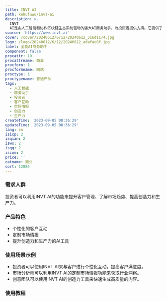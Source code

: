 ```yaml
---
title: INVT AI
path: kehufuwu/invt-ai
description: >-
  INVT
  AI是由人工智能和协作区块链生态系统驱动的强大AI商务助手，为投资者提供支持。它提供了个性化的客户互动、定制市场情报、提升创造力和生产力的AI工具等功能。价格根据定制需求而定。
source: 'https://www.invt.ai'
cover: /cover/20240612/6/12/20240612_316d1174.jpg
logo: /logo/20240612/6/12/20240612_adafac8f.jpg
label: 全能AI商务助手
component: false
procattr: 10
procattrname: 商业
procform: 1
procformname: 网站
proctype: 1
proctypename: 普通产品
tags:
  - 人工智能
  - 商务助手
  - 投资者
  - 客户互动
  - 市场情报
  - 创造力
  - 生产力
createTime: '2023-09-05 08:36:29'
updateTime: '2023-09-05 08:36:29'
lang: en
isicp: 2
isqian: 2
iswx: 2
isqq: 2
iscom: 2
price: ''
catname: 商业
sort: 12886
---
```




### 需求人群
投资者可以利用INVT AI的功能来提升客户管理、了解市场趋势、提高创造力和生产力。

### 产品特色
- 个性化的客户互动
- 定制市场情报
- 提升创造力和生产力的AI工具

### 使用场景示例
- 投资者可以使用INVT AI来与客户进行个性化互动，提高客户满意度。
- 市场分析师可以利用INVT AI的定制市场情报功能来获取行业洞察。
- 创意团队可以使用INVT AI的创造力工具来快速生成高质量的内容。

### 使用教程


  
